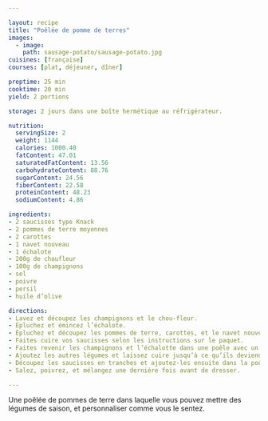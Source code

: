 ```yaml
---

layout: recipe
title: "Poêlée de pomme de terres"
images:
  - image:
    path: sausage-potato/sausage-potato.jpg
cuisines: [française]
courses: [plat, déjeuner, dîner]

preptime: 25 min
cooktime: 20 min
yield: 2 portions

storage: 2 jours dans une boîte hermétique au réfrigérateur.

nutrition:
  servingSize: 2
  weight: 1144
  calories: 1000.40
  fatContent: 47.01
  saturatedFatContent: 13.56
  carbohydrateContent: 88.76
  sugarContent: 24.56
  fiberContent: 22.58
  proteinContent: 48.23
  sodiumContent: 4.86

ingredients:
- 2 saucisses type Knack
- 2 pommes de terre moyennes
- 2 carottes
- 1 navet nouveau
- 1 échalote
- 200g de choufleur
- 100g de champignons
- sel
- poivre
- persil
- huile d’olive

directions:
- Lavez et découpez les champignons et le chou-fleur.
- Épluchez et émincez l’échalote.
- Épluchez et découpez les pommes de terre, carottes, et le navet nouveau.
- Faites cuire vos saucisses selon les instructions sur le paquet.
- Faites revenir les champignons et l’échalotte dans une poêle avec un filet d’huile d’olive. Saupoudrez de persil et mélangez bien.
- Ajoutez les autres légumes et laissez cuire jusqu’à ce qu’ils deviennent fondants.
- Découpez les saucisses en tranches et ajoutez-les ensuite dans la poêle pour les saisir, mélangez bien.
- Salez, poivrez, et mélangez une dernière fois avant de dresser.

---
```


Une poêlée de pommes de terre dans laquelle vous pouvez mettre des légumes de saison, et personnaliser comme vous le sentez.
